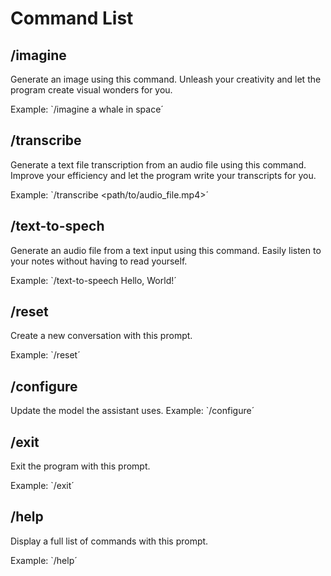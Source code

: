 # Command List

## /imagine
Generate an image using this command. Unleash your creativity and let the program create visual wonders for you.

Example:
`/imagine a whale in space´

## /transcribe
Generate a text file transcription from an audio file using this command. 
Improve your efficiency and let the program write your transcripts for you.

Example:
`/transcribe <path/to/audio_file.mp4>´

## /text-to-spech
Generate an audio file from a text input using this command. 
Easily listen to your notes without having to read yourself.

Example:
`/text-to-speech Hello, World!´

## /reset
Create a new conversation with this prompt.

Example:
`/reset´

## /configure
Update the model the assistant uses.
Example:
`/configure´

## /exit
Exit the program with this prompt.

Example:
`/exit´

## /help
Display a full list of commands with this prompt.

Example:
`/help´

